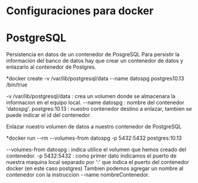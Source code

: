 # Configuraciones para docker
# PostgreSQL

Persistencia en datos de un contenedor de PosgreSQL
Para persistir la información del banco de datos hay que crear un contenedor de datos y enlazarlo al contenedor de Postgres.

*docker create -v /var/lib/postgresql/data --name datospg postgres10.13 /bin/true


-v /var/lib/postgresql/data : crea un volumen donde se almacenara la informacion en el equipo local.
--name datospg : nombre del contenedor 'datospg'.
postgres:10.13 : nuestro contenedor destino a enlazar, tambien se puede indicar el id del contenedor.

Enlazar nuestro volumen de datos a nuestro contenedor de PostgreSQL

*docker run --rm --volumes-from datospg -p 5432:5432 postgres:10.13

--volumes-from datospg : indica utilice el volumen que hemos creado del contenedor.
-p 5432:5432 : como primer dato indicamos el puerto de nuestra maquina local separado por ':' que indica el puerto del contenedor docker (en este caso postgres)
Tambien podemos agregar un nombre al contenedor con la instruccion --name nombreContenedor.
